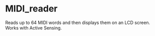 # MIDI_reader
Reads up to 64 MIDI words and then displays them on an LCD screen.  Works with Active Sensing.
